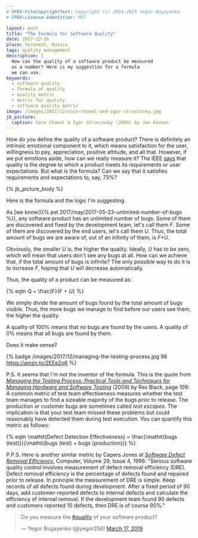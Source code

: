 ```yaml
---
# SPDX-FileCopyrightText: Copyright (c) 2014-2025 Yegor Bugayenko
# SPDX-License-Identifier: MIT

layout: post
title: "The Formula for Software Quality"
date: 2017-12-26
place: Voronezh, Russia
tags: quality management
description: |
  How can the quality of a software product be measured
  as a number? Here is my suggestion for a formula
  we can use.
keywords:
  - software quality
  - formula of quality
  - quality metric
  - metric for quality
  - software quality metric
image: /images/2017/12/coco-chanel-and-igor-stravinsky.jpg
jb_picture:
  caption: Coco Chanel & Igor Stravinsky (2009) by Jan Kounen
---
```


How do you define the quality of a software product? There is definitely an
intrinsic emotional component to it, which means satisfaction for the user,
willingness to pay, appreciation, positive attitude, and all that. However,
if we put emotions aside, how can we really measure it?
The IEEE [says](https://standards.ieee.org/findstds/standard/610.12-1990.html) that
quality is the degree to which a product meets its requirements or
user expectations. But what is the formula? Can we say that it
satisfies requirements and expectations to, say, 73%?

<!--more-->

{% jb_picture_body %}

Here is the formula and the logic I'm suggesting.

As [we know]({% pst 2017/may/2017-05-23-unlimited-number-of-bugs %}),
any software product has an unlimited number of bugs. Some of them
are discovered and fixed by the development team, let's call them _F_.
Some of them are discovered by the end users, let's call them _U_. Thus,
the total amount of bugs we are aware of, out of an infinity of them, is _F+U_.

Obviously, the smaller _U_ is, the higher the quality. Ideally, _U_ has
to be zero, which will mean that users don't see any bugs at all. How can
we achieve that, if the total amount of bugs is infinite? The only possible
way to do it is to increase _F_, hoping that _U_ will decrease automatically.

Thus, the quality of a product can be measured as:

{% eqtn Q = \frac{F}{F + U} %}

We simply divide the amount of bugs found by the total amount of bugs
visible. Thus, the more bugs we manage to find before our users see them, the higher the
quality.

A quality of 100% means that no bugs are found by the users. A quality
of 0% means that all bugs are found by them.

Does it make sense?

{% badge /images/2017/12/managing-the-testing-process.jpg 96 https://amzn.to/2EEe2o6 %}

P.S. It seems that I'm not the inventor of the formula. This is the quote
from [_Managing the Testing Process: Practical Tools and Techniques for Managing Hardware and Software Testing_](https://amzn.to/2GvhMEV) (2009)
by Rex Black, page 109:
A common metric of test team effectiveness measures whether the test team
manages to find a sizeable majority of the bugs prior to release. The production
or customer bugs are sometimes called _test escapes_. The implication is that
your test team missed these problems but could reasonably have detected them
during test execution. You can quantify this metric as follows:

{% eqtn \mathit{Defect Detection Effectiveness} = \frac{\mathit{bugs (test)}}{\mathit{bugs (test) + bugs (production)}} %}

P.P.S. Here is another similar metric by Capers Jones at
[_Software Defect Removal Efficiency_](http://ieeexplore.ieee.org/document/488361/),
Computer, Volume&nbsp;29, Issue&nbsp;4, 1996:
"Serious software quality control involves measurement of defect removal efficiency (DRE).
Defect removal efficiency is the percentage of defects found and repaired prior to release.
In principle the measurement of DRE is simple. Keep records of all defects found
during development. After a fixed period of 90 days, add customer-reported defects
to internal defects and calculate the efficiency of internal removal. If the development
team found 90 defects and customers reported 10 defects, then DRE is of course 90%."

<blockquote class="twitter-tweet" data-lang="en"><p lang="en" dir="ltr">Do you measure the <a href="https://twitter.com/hashtag/quality?src=hash&amp;ref_src=twsrc%5Etfw">#quality</a> of your software product?</p>&mdash; Yegor Bugayenko (@yegor256) <a href="https://twitter.com/yegor256/status/1107257289864556546?ref_src=twsrc%5Etfw">March 17, 2019</a></blockquote>
<script async src="https://platform.twitter.com/widgets.js" charset="utf-8"></script>
